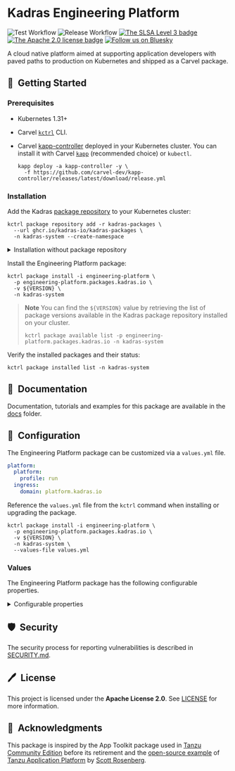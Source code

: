 # Kadras Engineering Platform

![Test Workflow](https://github.com/kadras-io/kadras-engineering-platform/actions/workflows/test.yml/badge.svg)
![Release Workflow](https://github.com/kadras-io/kadras-engineering-platform/actions/workflows/release.yml/badge.svg)
[![The SLSA Level 3 badge](https://slsa.dev/images/gh-badge-level3.svg)](https://slsa.dev/spec/v1.0/levels)
[![The Apache 2.0 license badge](https://img.shields.io/badge/License-Apache_2.0-blue.svg)](https://opensource.org/licenses/Apache-2.0)
[![Follow us on Bluesky](https://img.shields.io/static/v1?label=Bluesky&message=Follow&color=1DA1F2)](https://bsky.app/profile/kadras.bsky.social)

A cloud native platform aimed at supporting application developers with paved paths to production on Kubernetes and shipped as a Carvel package.

## 🚀&nbsp; Getting Started

### Prerequisites

* Kubernetes 1.31+
* Carvel [`kctrl`](https://carvel.dev/kapp-controller/docs/latest/install/#installing-kapp-controller-cli-kctrl) CLI.
* Carvel [kapp-controller](https://carvel.dev/kapp-controller) deployed in your Kubernetes cluster. You can install it with Carvel [`kapp`](https://carvel.dev/kapp/docs/latest/install) (recommended choice) or `kubectl`.

  ```shell
  kapp deploy -a kapp-controller -y \
    -f https://github.com/carvel-dev/kapp-controller/releases/latest/download/release.yml
  ```

### Installation

Add the Kadras [package repository](https://github.com/kadras-io/kadras-packages) to your Kubernetes cluster:

  ```shell
  kctrl package repository add -r kadras-packages \
    --url ghcr.io/kadras-io/kadras-packages \
    -n kadras-system --create-namespace
  ```

<details><summary>Installation without package repository</summary>
The recommended way of installing the Engineering Platform package is via the Kadras <a href="https://github.com/kadras-io/kadras-packages">package repository</a>. If you prefer not using the repository, you can add the package definition directly using <a href="https://carvel.dev/kapp/docs/latest/install"><code>kapp</code></a> or <code>kubectl</code>.

  ```shell
  kubectl create namespace kadras-system
  kapp deploy -a engineering-platform-package -n kadras-system -y \
    -f https://github.com/kadras-io/kadras-engineering-platform/releases/latest/download/metadata.yml \
    -f https://github.com/kadras-io/kadras-engineering-platform/releases/latest/download/package.yml
  ```
</details>

Install the Engineering Platform package:

  ```shell
  kctrl package install -i engineering-platform \
    -p engineering-platform.packages.kadras.io \
    -v ${VERSION} \
    -n kadras-system
  ```

> **Note**
> You can find the `${VERSION}` value by retrieving the list of package versions available in the Kadras package repository installed on your cluster.
> 
>   ```shell
>   kctrl package available list -p engineering-platform.packages.kadras.io -n kadras-system
>   ```

Verify the installed packages and their status:

  ```shell
  kctrl package installed list -n kadras-system
  ```

## 📙&nbsp; Documentation

Documentation, tutorials and examples for this package are available in the [docs](docs) folder.

## 🎯&nbsp; Configuration

The Engineering Platform package can be customized via a `values.yml` file.

  ```yaml
  platform:
    platform:
      profile: run
    ingress:
      domain: platform.kadras.io
  ```

Reference the `values.yml` file from the `kctrl` command when installing or upgrading the package.

  ```shell
  kctrl package install -i engineering-platform \
    -p engineering-platform.packages.kadras.io \
    -v ${VERSION} \
    -n kadras-system \
    --values-file values.yml
  ```

### Values

The Engineering Platform package has the following configurable properties.

<details><summary>Configurable properties</summary>

| Config | Default | Description |
|-------|-------------------|-------------|
| `platform.profile` | `run` | The platform profile to install. Options: `standalone`, `build`, `run`. |
| `platform.namespace` | `kadras-system` | The namespace where to install the platform. |
| `platform.additional_packages` | `[]` | A list of packages to include in the installation. |
| `platform.excluded_packages` | `[]` | A list of packages to exclude from being installed. |
| `platform.ca_cert_data` | `""` | PEM-encoded certificate data to trust TLS connections with a custom CA. |
| `platform.ingress.domain` | `""` | The base domain name the platform will use to configure the Ingress controller. It must be a valid DNS name. |
| `platform.ingress.issuer.type` | `private` | The type of ClusterIssuer the platform will use to enable TLS communications. Options: `private`, `letsencrypt_staging`, `letsencrypt`, `custom`. |
| `platform.ingress.issuer.name` | `""` | A reference to a custom ClusterIssuer previously created on the cluster where the platform will be installed. Required when the type is `custom`. |
| `platform.ingress.issuer.email` | `""` | The email address that Let's Encrypt will use to send info on expiring certificates or other issues. Required when the type is `letsencrypt_staging` or `letsencrypt`. |
| `platform.oci_registry.server` | `""` | The server of the OCI Registry where the platform will publish OCI images. Example: "ghcr.io". |
| `platform.oci_registry.repository` | `""` | The repository in the OCI Registry where the platform will publish OCI images. Example: "my-org". |
| `platform.oci_registry.secret.name` | `""` | The name of the Secret holding the credentials to access the OCI registry. The credentials should provide read-only access to the OCI registry except when installing the platform with one of these profiles: `standalone`, `dev`, `build`. |
| `platform.oci_registry.secret.namespace` | `kadras-system` | The namespace of the Secret holding the credentials to access the OCI registry. |
| `platform.cosign.secret.name` | `""` | The name of the Secret holding the Cosign key pair. |
| `platform.cosign.secret.namespace` | `kadras-system` | The namespace of the Secret holding the Cosign key pair. |
| `platform.git.server` | `https://github.com` | The server hosting the Git repositories used by the plaform. |
| `platform.git.secret.name` | `""` | The name of the Secret holding the credentials to access the Git server. The credentials should provide read-only access to the Git server except when installing the platform with one of these profiles: `standalone`, `build`. |
| `platform.git.secret.namespace` | `kadras-system` | The namespace of the Secret holding the credentials to access the Git server. |

Each Kadras package included in the platform can be configured independently.

| Config | Default | Description |
|-------|-------------------|-------------|
| `cert_manager` | `{}` | Configuration for the Cert Manager package. |
| `contour` | `{}` | Configuration for the Contour package. |
| `crossplane` | `{}` | Configuration for the Crossplane package. |
| `dapr` | `{}` | Configuration for the Dapr package. |
| `dependency-track` | `{}` | Configuration for the Dependency Track package. |
| `developer_portal` | `{}` | Configuration for the Developer Portal package. |
| `flux` | `{}` | Configuration for the Flux package. |
| `gitops_configurer` | `{}` | Configuration for the GitOps Configurer package. |
| `knative.serving` | `{}` | Configuration for the Knative Serving package. |
| `kyverno.core` | `{}` | Configuration for the Kyverno package. |
| `metrics_server` | `{}` | Configuration for the Metrics Server package. |
| `postgresql_operator` | `{}` | Configuration for the PostgreSQL Operator package. |
| `rabbitmq_operator` | `{}` | Configuration for the RabbitMQ Operator package. |
| `secretgen_controller` | `{}` | Configuration for the Secretgen Controller package. |
| `service_binding` | `{}` | Configuration for the Service Binding package. |
| `tempo_operator` | `{}` | Configuration for the Tempo Operator package. |
| `workspace_provisioner` | `{}` | Configuration for the Workspace Provisioner package. |

</details>

## 🛡️&nbsp; Security

The security process for reporting vulnerabilities is described in [SECURITY.md](SECURITY.md).

## 🖊️&nbsp; License

This project is licensed under the **Apache License 2.0**. See [LICENSE](LICENSE) for more information.

## 🙏&nbsp; Acknowledgments

This package is inspired by the App Toolkit package used in [Tanzu Community Edition](https://github.com/vmware-tanzu/community-edition) before its retirement and the [open-source example](https://github.com/vrabbi/tap-oss) of [Tanzu Application Platform](https://tanzu.vmware.com/application-platform) by [Scott Rosenberg](https://vrabbi.cloud).
